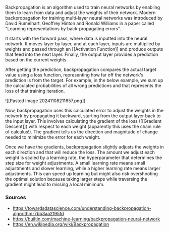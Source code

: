 Backpropagation is an algorithm used to train neural networks by enabling them to learn from data and adjust the weights of their network. Modern backpropagation for training multi-layer neural networks was introduced by David Rumelhart, Geoffrey Hinton and Ronald Williams in a paper called "Learning representations by back-propagating errors".

It starts with the forward pass, where data is inputted into the neural network. It moves layer by layer, and at each layer, inputs are multiplied by weights and passed through an [[Activation Function]] and produce outputs that feed into the next layer. Finally, the output layer provides a prediction based on the current weights.

After getting the prediction, backpropagation compares the actual target value using a loss function, representing how far off the network's prediction is from the target. For example, in the below example, we sum up the calculated probabilities of all wrong predictions and that represents the loss of that training iteration.

![[Pasted image 20241108211657.png]]

Now, backpropagation uses this calculated error to adjust the weights in the network by propagating it backward, starting from the output layer back to the input layer. This involves calculating the gradient of the loss ([[Gradient Descent]]) with respect to each weight (apparently this uses the chain rule of calculus!). The gradient tells us the direction and magnitude of change needed to minimize the error for each weight.

Once we have the gradients, backpropagation slightly adjusts the weights in each direction and that will reduce the loss. The amount we adjust each weight is scaled by a learning rate, the hyperparameter that determines the step size for weight adjustments. A small learning rate means small adjustments and slower learning, while a higher learning rate means larger adjustments. This can speed up learning but might also risk overshooting the optimal solution because taking larger steps while traversing the gradient might lead to missing a local minimum.

### Sources
- https://towardsdatascience.com/understanding-backpropagation-algorithm-7bb3aa2f95fd
- https://builtin.com/machine-learning/backpropagation-neural-network
- https://en.wikipedia.org/wiki/Backpropagation